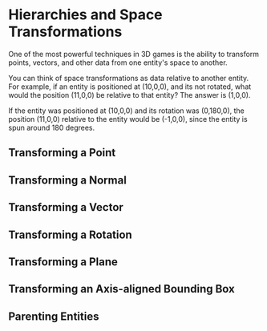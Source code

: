 # Hierarchies and Space Transformations

One of the most powerful techniques in 3D games is the ability to transform points, vectors, and other data from one entity's space to another.

You can think of space transformations as data relative to another entity. For example, if an entity is positioned at (10,0,0), and its not rotated, what would the position (11,0,0) be relative to that entity? The answer is (1,0,0).

If the entity was positioned at (10,0,0) and its rotation was (0,180,0), the position (11,0,0) relative to the entity would be (-1,0,0), since the entity is spun around 180 degrees.

## Transforming a Point


## Transforming a Normal


## Transforming a Vector


## Transforming a Rotation


## Transforming a Plane


## Transforming an Axis-aligned Bounding Box


## Parenting Entities

